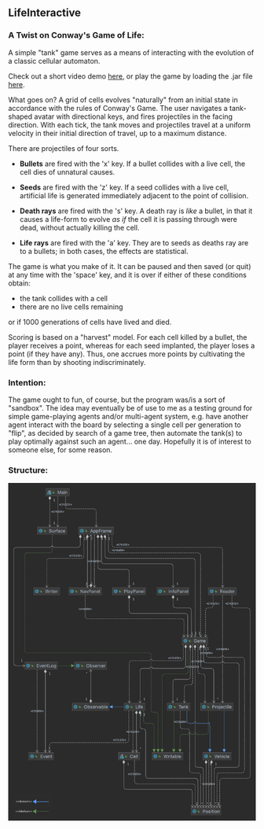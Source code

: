 ## LifeInteractive

### A Twist on Conway's Game of Life:

A simple "tank" game serves as a means of interacting with the evolution of a classic cellular automaton.<br />

Check out a short video demo [here](https://youtu.be/oIBqgyq9cdk), or play the game by loading the .jar file [here](/out/artifacts/LifeInteractive_jar/LifeInteractive.jar).

What goes on? A grid of cells evolves "naturally" from an initial state
in accordance with the rules of Conway's Game. 
The user navigates a tank-shaped avatar with directional keys, 
and fires projectiles in the facing direction. 
With each tick, the tank moves and projectiles travel at a uniform velocity in their
initial direction of travel, up to a maximum distance.

There are projectiles of four sorts. 
- **Bullets** are fired with the 'x' key. 
If a bullet collides with a live cell, the cell dies of unnatural causes. 

- **Seeds** are fired with the 'z' key. If a seed collides with a live cell, artificial
life is generated immediately adjacent to the point of collision.

- **Death rays** are fired with the 's' key. A death ray is *like* a bullet, 
in that it causes a life-form to evolve *as if* the cell it is passing through were dead, 
without actually killing the cell. 

- **Life rays** are fired with the 'a' key. They are
to seeds as deaths ray are to a bullets; in both cases, the effects
are statistical. <br /> 

The game is what you make of it. It can be paused and then saved (or quit) at any time with the 'space' key, 
and it is over if either of these conditions obtain:

- the tank collides with a cell
- there are no live cells remaining <br />

or if 1000 generations of cells have lived and died. 

Scoring is based on a "harvest" model. For each cell killed by a bullet, the player receives a point, whereas for each seed implanted,  the player loses a point (if they have any). Thus, one accrues more points
by cultivating the life form than by shooting indiscriminately.  

### Intention:
The game ought to fun, of course, but the program was/is a sort of "sandbox". The idea may eventually be of use to me as a testing ground for simple game-playing agents and/or multi-agent system, e.g. have another agent interact with the board by selecting a single cell per generation to "flip", as decided by search of a game tree, then automate the tank(s) to play optimally against such an agent... one day. Hopefully it is of interest to someone else, for some reason. 

### Structure:

![UML Diagram](./UML_Design_Diagram.png)
